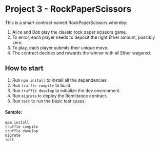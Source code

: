 # Project 3 - RockPaperScissors
This is a smart contract named RockPaperScissors whereby:
1. Alice and Bob play the classic rock paper scissors game.
2. To enrol, each player needs to deposit the right Ether amount, possibly zero.
3. To play, each player submits their unique move.
4. The contract decides and rewards the winner with all Ether wagered.

## How to start
1. Run `npm install` to install all the dependencies.
2. Run `truffle compile` to build.
3. Run `truffle develop` to initialize the dev environment.
4. Run `migrate` to deploy the Remittance contract.
5. Run `test` to run the basic test cases.

#### Sample:
```
npm install
truffle compile
truffle develop
migrate
test
```
